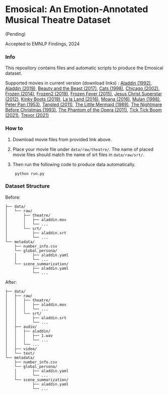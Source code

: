 # Emosical: An Emotion-Annotated Musical Theatre Dataset

(Pending)

Accepted to EMNLP Findings, 2024


### Info
This repository contains files and automatic scripts to produce the Emosical dataset.

Supported movies in current version (download links) : 
<a href="https://www.microsoft.com/en-us/p/aladdin/8d6kgwxn05ql?activetab=pivot%3Aoverviewtab">Aladdin (1992)</a>, 
<a href="https://www.microsoft.com/en-us/p/aladdin-2019-bonus/8d6kgwxn02mz">Aladdin (2019)</a>, 
<a href="https://www.microsoft.com/en-us/p/beauty-and-the-beast-2017/8d6kgwx29kg4">Beauty and the Beast (2017)</a>, 
<a href="https://www.microsoft.com/en-us/p/cats-2019/8d6kgwxn0z1v">Cats (1998)</a>, 
<a href="https://www.microsoft.com/en-us/p/chicago/8d6kgwzl5htw?activetab=pivot%3Aoverviewtab">Chicago (2002)</a>, 
<a href="https://www.microsoft.com/en-au/p/frozen-2013/8d6kgwzkhjg9?activetab=pivot%3Aoverviewtab">Frozen (2014)</a>, 
<a href="https://www.microsoft.com/en-us/p/frozen-ii/8d6kgwxn0hk0">Frozen2 (2019)</a>, 
<a href="https://www.microsoft.com/en-us/p/frozen-fever/8d6kgx02bg5t?activetab=pivot%3Aoverviewtab">Frozen Fever (2015)</a>, 
<a href="https://www.microsoft.com/nl-nl/p/jesus-christ-superstar/8d6kgwzl60ks">Jesus Christ Superstar (2012)</a>, 
<a href="https://www.microsoft.com/en-us/p/kinky-boots-the-musical/8d6kgwxn6zn4?activetab=pivot%3Aoverviewtab">Kinky Boots (2019)</a>, 
<a href="https://www.microsoft.com/en-us/p/la-la-land/8d6kgwx614c0?activetab=pivot%3Aoverviewtab">La la Land (2016)</a>, 
<a href="https://www.microsoft.com/en-us/p/moana/8d6kgx0m8tzw?activetab=pivot%3Aoverviewtab">Moana (2016)</a>, 
<a href="https://www.microsoft.com/en-us/p/mulan/8d6kgwzl4z7t?activetab=pivot%3Aoverviewtab">Mulan (1998)</a>, 
<a href="https://www.microsoft.com/en-us/p/peter-pan/8d6kgwxn1x51">Peter Pan (1953)</a>, 
<a href="https://www.microsoft.com/en-us/p/tangled/8d6kgwzl596v?activetab=pivot%3Aoverviewtab">Tangled (2011)</a>, 
<a href="https://www.microsoft.com/en-us/p/the-little-mermaid/8d6kgwxn3q1k">The Little Mermaid (1989)</a>, 
<a href="https://www.microsoft.com/en-us/p/nightmare-before-christmas-bonus/8d6kgwxn2q0x?activetab=pivot%3Aoverviewtab">The Nightmare Before Christmas (1993)</a>, 
<a href="https://www.microsoft.com/en-gb/p/phantom-of-the-opera-at-the-royal-albert-hall-25th-anniversary-celebration/8d6kgwzl5fz5?activetab=pivot%3Aoverviewtab">The Phantom of the Opera (2011)</a>, 
<a href="https://www.ebay.com/itm/335457354216?mkcid=16&mkevt=1&mkrid=711-127632-2357-0&ssspo=n41xXGNFTO2&sssrc=2047675&ssuid=&widget_ver=artemis&media=COPY">Tick Tick Boom (2021)</a>, 
<a href="">Trevor (2021)</a>


### How to 
1. Download movie files from provided link above.
2. Place your movie file under ```data/raw/theatre/```.
The name of placed movie files should match the name of srt files in ```data/raw/srt/```.
3. Then run the following code to produce data automatically.
    
        python run.py




### Dataset Structure
Before:

    ├── data/
    │   └── raw/
    │       ├── theatre/
    │       │   ├── aladdin.mov
    │       │   └── ...
    │       └── srt/
    │           ├── aladdin.srt
    │           └── ...
    └── metadata/
        ├── number_info.csv
        └── global_persona/
        │       ├── aladdin.yaml
        │       └── ...
        └── scene_summarization/
                ├── aladdin.yaml
                └── ...

After:

    ├── data/
    │   ├── raw/
    │   │   ├── theatre/
    │   │   │   ├── aladdin.mov
    │   │   │   └── ...
    │   │   └── srt/
    │   │       ├── aladdin.srt
    │   │       └── ...
    │   ├── audio/ 
    │   │   ├── aladdin/
    │   │   │   ├── 1.wav
    │   │   │   └── ...
    │   │   └── ...
    │   ├── video/
    │   └── text/
    └── metadata/
        ├── number_info.csv
        └── global_persona/
        │       ├── aladdin.yaml   
        │       └── ...
        └── scene_summarization/
                ├── aladdin.yaml   
                └── ...
